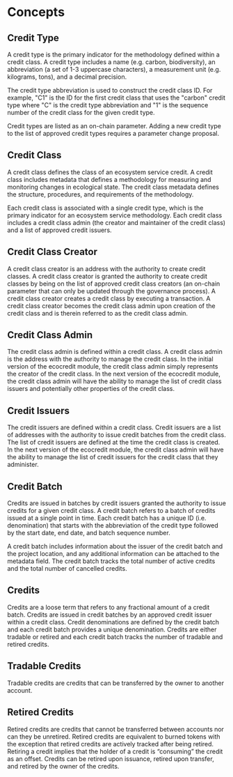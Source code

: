 # Concepts

## Credit Type

A credit type is the primary indicator for the methodology defined within a credit class. A credit type includes a name (e.g. carbon, biodiversity), an abbreviation (a set of 1-3 uppercase characters), a measurement unit (e.g. kilograms, tons), and a decimal precision.

The credit type abbreviation is used to construct the credit class ID. For example, "C1" is the ID for the first credit class that uses the "carbon" credit type where "C" is the credit type abbreviation and "1" is the sequence number of the credit class for the given credit type.

Credit types are listed as an on-chain parameter. Adding a new credit type to the list of approved credit types requires a parameter change proposal.

## Credit Class

A credit class defines the class of an ecosystem service credit. A credit class includes metadata that defines a methodology for measuring and monitoring changes in ecological state. The credit class metadata defines the structure, procedures, and requirements of the methodology.

Each credit class is associated with a single credit type, which is the primary indicator for an ecosystem service methodology. Each credit class includes a credit class admin (the creator and maintainer of the credit class) and a list of approved credit issuers.

## Credit Class Creator

A credit class creator is an address with the authority to create credit classes. A credit class creator is granted the authority to create credit classes by being on the list of approved credit class creators (an on-chain parameter that can only be updated through the governance process). A credit class creator creates a credit class by executing a transaction. A credit class creator becomes the credit class admin upon creation of the credit class and is therein referred to as the credit class admin.

## Credit Class Admin

The credit class admin is defined within a credit class. A credit class admin is the address with the authority to manage the credit class. In the initial version of the ecocredit module, the credit class admin simply represents the creator of the credit class. In the next version of the ecocredit module, the credit class admin will have the ability to manage the list of credit class issuers and potentially other properties of the credit class.

## Credit Issuers

The credit issuers are defined within a credit class. Credit issuers are a list of addresses with the authority to issue credit batches from the credit class. The list of credit issuers are defined at the time the credit class is created. In the next version of the ecocredit module, the credit class admin will have the ability to manage the list of credit issuers for the credit class that they administer.

## Credit Batch

Credits are issued in batches by credit issuers granted the authority to issue credits for a given credit class. A credit batch refers to a batch of credits issued at a single point in time. Each credit batch has a unique ID (i.e. denomination) that starts with the abbreviation of the credit type followed by the start date, end date, and batch sequence number.

A credit batch includes information about the issuer of the credit batch and the project location, and any additional information can be attached to the metadata field. The credit batch tracks the total number of active credits and the total number of cancelled credits.

## Credits

Credits are a loose term that refers to any fractional amount of a credit batch. Credits are issued in credit batches by an approved credit issuer within a credit class. Credit denominations are defined by the credit batch and each credit batch provides a unique denomination. Credits are either tradable or retired and each credit batch tracks the number of tradable and retired credits.

## Tradable Credits

Tradable credits are credits that can be transferred by the owner to another account.

## Retired Credits

Retired credits are credits that cannot be transferred between accounts nor can they be unretired. Retired credits are equivalent to burned tokens with the exception that retired credits are actively tracked after being retired. Retiring a credit implies that the holder of a credit is “consuming” the credit as an offset. Credits can be retired upon issuance, retired upon transfer, and retired by the owner of the credits.
